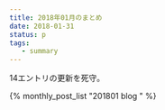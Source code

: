 ```yaml
---
title: 2018年01月のまとめ
date: 2018-01-31
status: p
tags:
   - summary
---
```


14エントリの更新を死守。

{% monthly_post_list "201801 blog " %}
